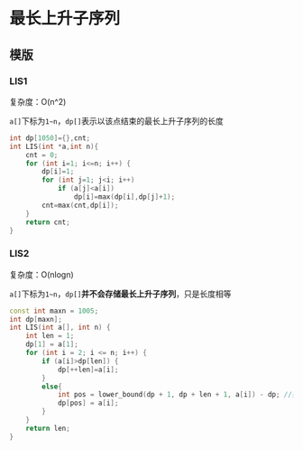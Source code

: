 # 最长上升子序列

## 模版

### LIS1
复杂度：O(n^2)

`a[]`下标为`1~n`，`dp[]`表示以该点结束的最长上升子序列的长度

```C++
int dp[1050]={},cnt;
int LIS(int *a,int n){
    cnt = 0;
    for (int i=1; i<=n; i++) {
        dp[i]=1;
        for (int j=1; j<i; i++)
            if (a[j]<a[i])
                dp[i]=max(dp[i],dp[j]+1);
        cnt=max(cnt,dp[i]);
    }
    return cnt;
}
```

### LIS2
复杂度：O(nlogn)

`a[]`下标为`1~n`，`dp[]`**并不会存储最长上升子序列**，只是长度相等

```C++
const int maxn = 1005;
int dp[maxn];
int LIS(int a[], int n) {
    int len = 1;
    dp[1] = a[1];
    for (int i = 2; i <= n; i++) {
        if (a[i]>dp[len]) {
            dp[++len]=a[i];
        }
        else{
            int pos = lower_bound(dp + 1, dp + len + 1, a[i]) - dp; //找到插入位置
            dp[pos] = a[i];
        }
    }
    return len;
}
```